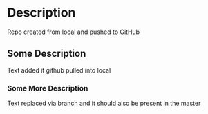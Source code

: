 # Description

Repo created from local and pushed to GitHub

## Some Description

Text added it github pulled into local

### Some More Description

Text replaced via branch and it should also be present in the master